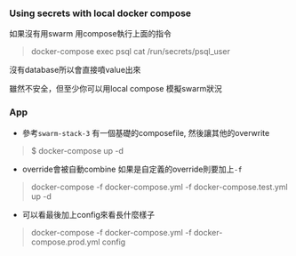 ### Using secrets with local docker compose
如果沒有用swarm 用compose執行上面的指令

> docker-compose exec psql cat /run/secrets/psql_user

沒有database所以會直接噴value出來

雖然不安全，但至少你可以用local compose 模擬swarm狀況

### App 

* 參考`swarm-stack-3` 有一個基礎的composefile, 然後讓其他的overwrite

> $ docker-compose up -d

* override會被自動combine 如果是自定義的override則要加上`-f`

> docker-compose -f docker-compose.yml -f docker-compose.test.yml up -d

* 可以看最後加上config來看長什麼樣子

> docker-compose -f docker-compose.yml -f docker-compose.prod.yml config